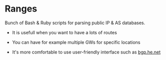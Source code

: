 # Ranges

Bunch of Bash & Ruby scripts for parsing public IP & AS databases.

* It is usefull when you want to have a lots of routes
* You can have for example multiple GWs for specific locations

* It's more comfortable to use user-friendly interface such as [bgp.he.net](http://bgp.he.net/)

